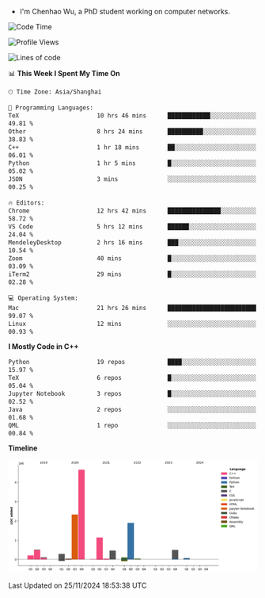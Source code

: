- I'm Chenhao Wu, a PhD student working on computer networks.

<!--START_SECTION:waka-->
![Code Time](http://img.shields.io/badge/Code%20Time-85%20hrs%2042%20mins-blue)

![Profile Views](http://img.shields.io/badge/Profile%20Views-7-blue)

![Lines of code](https://img.shields.io/badge/From%20Hello%20World%20I%27ve%20Written-12.4%20million%20lines%20of%20code-blue)

📊 **This Week I Spent My Time On** 

```text
🕑︎ Time Zone: Asia/Shanghai

💬 Programming Languages: 
TeX                      10 hrs 46 mins      ████████████░░░░░░░░░░░░░   49.81 % 
Other                    8 hrs 24 mins       ██████████░░░░░░░░░░░░░░░   38.83 % 
C++                      1 hr 18 mins        ██░░░░░░░░░░░░░░░░░░░░░░░   06.01 % 
Python                   1 hr 5 mins         █░░░░░░░░░░░░░░░░░░░░░░░░   05.02 % 
JSON                     3 mins              ░░░░░░░░░░░░░░░░░░░░░░░░░   00.25 % 

🔥 Editors: 
Chrome                   12 hrs 42 mins      ███████████████░░░░░░░░░░   58.72 % 
VS Code                  5 hrs 12 mins       ██████░░░░░░░░░░░░░░░░░░░   24.04 % 
MendeleyDesktop          2 hrs 16 mins       ███░░░░░░░░░░░░░░░░░░░░░░   10.54 % 
Zoom                     40 mins             █░░░░░░░░░░░░░░░░░░░░░░░░   03.09 % 
iTerm2                   29 mins             █░░░░░░░░░░░░░░░░░░░░░░░░   02.28 % 

💻 Operating System: 
Mac                      21 hrs 26 mins      █████████████████████████   99.07 % 
Linux                    12 mins             ░░░░░░░░░░░░░░░░░░░░░░░░░   00.93 % 
```

**I Mostly Code in C++** 

```text
Python                   19 repos            ████░░░░░░░░░░░░░░░░░░░░░   15.97 % 
TeX                      6 repos             █░░░░░░░░░░░░░░░░░░░░░░░░   05.04 % 
Jupyter Notebook         3 repos             █░░░░░░░░░░░░░░░░░░░░░░░░   02.52 % 
Java                     2 repos             ░░░░░░░░░░░░░░░░░░░░░░░░░   01.68 % 
QML                      1 repo              ░░░░░░░░░░░░░░░░░░░░░░░░░   00.84 % 
```



**Timeline**

![Lines of Code chart](https://raw.githubusercontent.com/Vito-Swift/Vito-Swift/main/assets/bar_graph.png)


 Last Updated on 25/11/2024 18:53:38 UTC
<!--END_SECTION:waka-->
